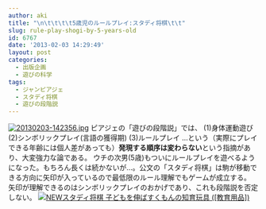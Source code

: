 ```yaml
---
author: aki
title: "\n\t\t\t\t5歳児のルールプレイ:スタディ将棋\t\t"
slug: rule-play-shogi-by-5-years-old
id: 6767
date: '2013-02-03 14:29:49'
layout: post
categories:
  - 出版企画
  - 遊びの科学
tags:
  - ジャンピアジェ
  - スタディ将棋
  - 遊びの段階説
---
```


[![20130203-142356.jpg](https://aki.shirai.as/wp-content/uploads/2013/02/20130203-142356.jpg)](https://aki.shirai.as/wp-content/uploads/2013/02/20130203-142356.jpg) ピアジェの「遊びの段階説」では、 (1)身体運動遊び (2)シンボリックプレイ(言語の獲得期) (3)ルールプレイ …という（実際にプレイできる年齢には個人差があっても）**発現する順序は変わらない**という指摘があり、大変強力な論である。 ウチの次男(5歳)もついにルールプレイを遊べるようになった。もちろん長くは続かないが...。公文の「スタディ将棋」は駒が移動できる方向に矢印が入っているので最低限のルール理解でもゲームが成立する。 矢印が理解できるのはシンボリックプレイのおかげであり、これも段階説を否定しない。 [![NEWスタディ将棋 子どもを伸ばすくもんの知育玩具 ([教育用品])](http://aki.shirai.as//HLIC/3db60442468ac06e96a1e7e89d26d942.jpg)](http://www.amazon.co.jp/NEW%E3%82%B9%E3%82%BF%E3%83%87%E3%82%A3%E5%B0%86%E6%A3%8B-%E5%AD%90%E3%81%A9%E3%82%82%E3%82%92%E4%BC%B8%E3%81%B0%E3%81%99%E3%81%8F%E3%82%82%E3%82%93%E3%81%AE%E7%9F%A5%E8%82%B2%E7%8E%A9%E5%85%B7-%E6%95%99%E8%82%B2%E7%94%A8%E5%93%81-%E6%97%A5%E6%9C%AC%E5%B0%86%E6%A3%8B%E9%80%A3%E7%9B%9F/dp/4774316369%3FSubscriptionId%3DAKIAJ56UK3AZ2R4ZXWZQ%26tag%3Damazonas-22%26linkCode%3Dxm2%26camp%3D2025%26creative%3D165953%26creativeASIN%3D4774316369 "Amazon で商品の詳細を確認する")